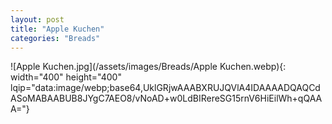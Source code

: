 ```yaml
---
layout: post
title: "Apple Kuchen"
categories: "Breads"
---
```

![Apple Kuchen.jpg](/assets/images/Breads/Apple Kuchen.webp){: width="400" height="400" lqip="data:image/webp;base64,UklGRjwAAABXRUJQVlA4IDAAAADQAQCdASoMABAABUB8JYgC7AEO8/vNoAD+w0LdBIRereSG15rnV6HiEilWh+qQAAA="}

